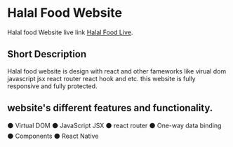 # Halal Food Website 

Halal food Website live link [Halal Food Live](https://halal-food-2514a.web.app/).

## Short Description

Halal food website is design with react and other fameworks like virual dom javascript jsx react router react hook and etc. this website is fully responsive and fully protected.

## website's different features and functionality.
⚫ Virtual DOM
⚫ JavaScript  JSX
⚫ react router
⚫ One-way data binding
⚫ Components
⚫ React Native
